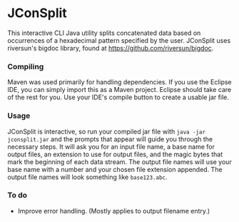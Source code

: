 # JConSplit
This interactive CLI Java utility splits concatenated data based on occurrences of a hexadecimal pattern specified by the user. JConSplit uses riversun's bigdoc library, found at https://github.com/riversun/bigdoc.

### Compiling
Maven was used primarily for handling dependencies. If you use the Eclipse IDE, you can simply import this as a Maven project. Eclipse should take care of the rest for you. Use your IDE's compile button to create a usable jar file.

### Usage
JConSplit is interactive, so run your compiled jar file with `java -jar jconsplit.jar` and the prompts that appear will guide you through the necessary steps. It will ask you for an input file name, a base name for output files, an extension to use for output files, and the magic bytes that mark the beginning of each data stream. The output file names will use your base name with a number and your chosen file extension appended. The output file names will look something like `base123.abc`.

### To do
* Improve error handling. (Mostly applies to output filename entry.)
